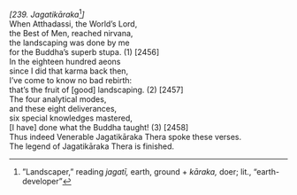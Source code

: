 *\[239. Jagatikāraka*[^1]*\]*  
When Atthadassi, the World’s Lord,  
the Best of Men, reached nirvana,  
the landscaping was done by me  
for the Buddha’s superb stupa. (1) \[2456\]  
In the eighteen hundred aeons  
since I did that karma back then,  
I’ve come to know no bad rebirth:  
that’s the fruit of \[good\] landscaping. (2) \[2457\]  
The four analytical modes,  
and these eight deliverances,  
six special knowledges mastered,  
\[I have\] done what the Buddha taught! (3) \[2458\]  
Thus indeed Venerable Jagatikāraka Thera spoke these verses.  
The legend of Jagatikāraka Thera is finished.  
[^1]: ”Landscaper,” reading *jagatī,* earth, ground + *kāraka,* doer;
    lit., “earth-developer”

